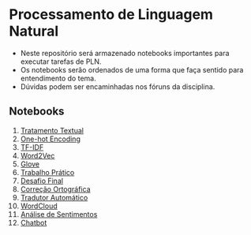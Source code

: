 # Processamento de Linguagem Natural

* Neste repositório será armazenado notebooks importantes para executar tarefas de PLN.
* Os notebooks serão ordenados de uma forma que faça sentido para entendimento do tema.
* Dúvidas podem ser encaminhadas nos fóruns da disciplina.

## Notebooks
1. [Tratamento Textual](https://exemplo.com/)
2. [One-hot Encoding](https://exemplo.com/)
3. [TF-IDF](https://exemplo.com/)
4. [Word2Vec](https://exemplo.com/)
5. [Glove](https://exemplo.com/)
6. [Trabalho Prático](https://exemplo.com/)
7. [Desafio Final](https://exemplo.com/)
8. [Correção Ortográfica](https://exemplo.com/)
9. [Tradutor Automático](https://exemplo.com/)
10. [WordCloud](https://exemplo.com/)
11. [Análise de Sentimentos](https://exemplo.com/)
12. [Chatbot](https://exemplo.com/)


